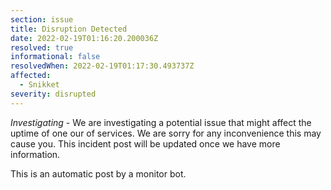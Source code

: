 ```yaml
---
section: issue
title: Disruption Detected
date: 2022-02-19T01:16:20.200036Z
resolved: true
informational: false
resolvedWhen: 2022-02-19T01:17:30.493737Z
affected:
  - Snikket
severity: disrupted
---
```

*Investigating* - We are investigating a potential issue that might affect the uptime of one our of services. We are sorry for any inconvenience this may cause you. This incident post will be updated once we have more information.

This is an automatic post by a monitor bot.
        